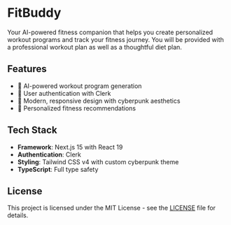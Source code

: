 # FitBuddy

Your AI-powered fitness companion that helps you create personalized workout programs and track your fitness journey. You will be provided with a professional workout plan as well as a thoughtful diet plan.

## Features

- 🤖 AI-powered workout program generation
- 👤 User authentication with Clerk
- 📱 Modern, responsive design with cyberpunk aesthetics
- 🎯 Personalized fitness recommendations

## Tech Stack

- **Framework**: Next.js 15 with React 19
- **Authentication**: Clerk
- **Styling**: Tailwind CSS v4 with custom cyberpunk theme
- **TypeScript**: Full type safety

## License

This project is licensed under the MIT License - see the [LICENSE](LICENSE) file for details.
